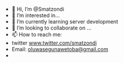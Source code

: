 - 👋 Hi, I’m @Smatzondi
- 👀 I’m interested in...
- 🌱 I’m currently learning server development
- 💞️ I’m looking to collaborate on ...
- 📫 How to reach me:
-  twitter www.twitter.com/smatzondi
-  Email: oluwasegunawetoba@gmail.com
-  

<!---
Smatzondi/Smatzondi is a ✨ special ✨ repository because its `README.md` (this file) appears on your GitHub profile.
You can click the Preview link to take a look at your changes.
--->
